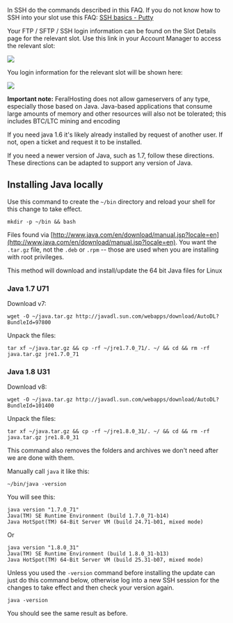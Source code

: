 
In SSH do the commands described in this FAQ. If you do not know how to SSH into your slot use this FAQ: [SSH basics - Putty](https://www.feralhosting.com/faq/view?question=12)

Your FTP / SFTP / SSH login information can be found on the Slot Details page for the relevant slot. Use this link in your Account Manager to access the relevant slot:

![](https://raw.github.com/feralhosting/feralfilehosting/master/Feral%20Wiki/0%20Generic/slot_detail_link.png)

You login information for the relevant slot will be shown here:

![](https://raw.github.com/feralhosting/feralfilehosting/master/Feral%20Wiki/0%20Generic/slot_detail_ssh.png)

**Important note:** FeralHosting does not allow gameservers of any type, especially those based on Java.  Java-based applications that consume large amounts of memory and other resources will also not be tolerated; this includes BTC/LTC mining and encoding

If you need java 1.6 it's likely already installed by request of another user. If not, open a ticket and request it to be installed.

If you need a newer version of Java, such as 1.7, follow these directions. These directions can be adapted to support any version of Java.
    
Installing Java locally
---

Use this command to create the `~/bin` directory and reload your shell for this change to take effect.

~~~
mkdir -p ~/bin && bash
~~~

Files found via [http://www.java.com/en/download/manual.jsp?locale=en](http://www.java.com/en/download/manual.jsp?locale=en). You want the `.tar.gz` file, not the `.deb` or `.rpm` -- those are used when you are installing with root privileges.
     
This method will download and install/update the 64 bit Java files for Linux

### Java 1.7 U71

Download v7:

~~~
wget -O ~/java.tar.gz http://javadl.sun.com/webapps/download/AutoDL?BundleId=97800
~~~

Unpack the files:

~~~
tar xf ~/java.tar.gz && cp -rf ~/jre1.7.0_71/. ~/ && cd && rm -rf java.tar.gz jre1.7.0_71
~~~

### Java 1.8 U31

Download v8:

~~~
wget -O ~/java.tar.gz http://javadl.sun.com/webapps/download/AutoDL?BundleId=101400
~~~

Unpack the files:

~~~
tar xf ~/java.tar.gz && cp -rf ~/jre1.8.0_31/. ~/ && cd && rm -rf java.tar.gz jre1.8.0_31
~~~

This command also removes the folders and archives we don't need after we are done with them.

Manually call `java` it like this:

~~~
~/bin/java -version
~~~

You will see this:

~~~
java version "1.7.0_71"
Java(TM) SE Runtime Environment (build 1.7.0_71-b14)
Java HotSpot(TM) 64-Bit Server VM (build 24.71-b01, mixed mode)
~~~

Or

~~~
java version "1.8.0_31"
Java(TM) SE Runtime Environment (build 1.8.0_31-b13)
Java HotSpot(TM) 64-Bit Server VM (build 25.31-b07, mixed mode)
~~~

Unless you used the `-version` command before installing the update can just do this command below, otherwise log into a new SSH session for the changes to take effect and then check your version again.

~~~
java -version
~~~

You should see the same result as before.



